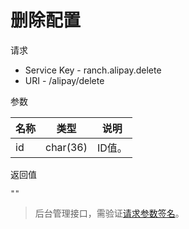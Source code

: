 # 删除配置

请求
- Service Key - ranch.alipay.delete
- URI - /alipay/delete

参数

|名称|类型|说明|
|---|---|---|
|id|char(36)|ID值。|

返回值
```
""
```

> 后台管理接口，需验证[请求参数签名](https://github.com/heisedebaise/tephra/blob/master/tephra-ctrl/doc/sign.md)。
